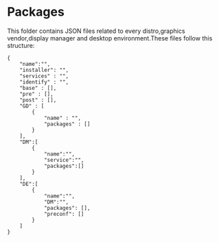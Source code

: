 # Packages
This folder contains JSON files related to every distro,graphics vendor,display manager and desktop environment.These files follow this structure:

```
{
    "name":"",
    "installer": "",
    "services" : "",
    "identify" : "",
    "base" : [],
    "pre" : [],
    "post" : [],
    "GD" : [
        {
            "name" : "",
            "packages" : []
        }
    ],
    "DM":[
        {
            "name":"",
            "service":"",
            "packages":[]
        }
    ],
    "DE":[
        {
            "name":"",
            "DM":"",
            "packages": [],
            "preconf": []
        }
    ]
}

```